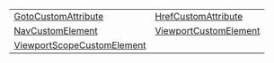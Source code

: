 |                                                                                                    |                                                                                    |
| -------------------------------------------------------------------------------------------------- | ---------------------------------------------------------------------------------- |
| [GotoCustomAttribute](/router/resources/class/goto/gotocustomattribute.md)                         | [HrefCustomAttribute](/router/resources/class/href/hrefcustomattribute.md)         |
| [NavCustomElement](/router/resources/class/nav/navcustomelement.md)                                | [ViewportCustomElement](/router/resources/class/viewport/viewportcustomelement.md) |
| [ViewportScopeCustomElement](/router/resources/class/viewport-scope/viewportscopecustomelement.md) |                                                                                    |